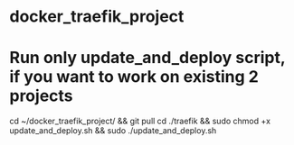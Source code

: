# docker_traefik_project
# Run only update_and_deploy script, if you want to work on existing 2 projects
cd ~/docker_traefik_project/ && git pull 
cd ./traefik && sudo chmod +x update_and_deploy.sh && sudo ./update_and_deploy.sh